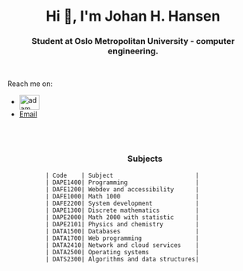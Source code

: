 <h1 align="center">Hi 👋, I'm Johan H. Hansen</h1>
<h3 align="center">Student at Oslo Metropolitan University - computer engineering.</h3> 
<br> 

  Reach me on: 
  <ul>
  <li><a href="https://www.linkedin.com/in/johan-hustoft-hansen-b42991228/" target="blank"><img align="center"
      src="https://raw.githubusercontent.com/rahuldkjain/github-profile-readme-generator/master/src/images/icons/Social/linked-in-alt.svg"
                                                                                                alt="adam pithewan" height="30" width="40" /></a></li>
  <li> <a href = "mailto:johan.h.hansen@hotmail.com">Email</a>
</li>
  <ul>
    <br>
    <br>
    <h3 align="center">Subjects</h3>
    
        | Code    | Subject                       |
        | DAPE1400| Programming                   |     
        | DAFE1200| Webdev and accessibility      |    
        | DAFE1000| Math 1000                     |
        | DAFE2200| System development            |
        | DAPE1300| Discrete mathematics          |
        | DAPE2000| Math 2000 with statistic      |
        | DAPE2101| Physics and chemistry         |
        | DATA1500| Databases                     |
        | DATA1700| Web programming               |
        | DATA2410| Network and cloud services    |    
        | DATA2500| Operating systems             |
        | DATS2300| Algorithms and data structures|
